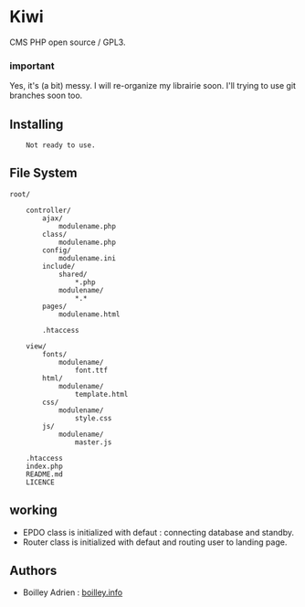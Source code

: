 # Kiwi
CMS PHP open source / GPL3.

### important
Yes, it's (a bit) messy. I will re-organize my librairie soon. I'll trying to use git branches soon too.

## Installing

```
    Not ready to use.
```

## File System

```
root/
    
    controller/
        ajax/
            modulename.php
        class/
            modulename.php
        config/
            modulename.ini
        include/
            shared/
                *.php
            modulename/
                *.*
        pages/ 
            modulename.html
    
        .htaccess

    view/
        fonts/
            modulename/
                font.ttf
        html/
            modulename/
                template.html
        css/
            modulename/
                style.css
        js/
            modulename/
                master.js
    
    .htaccess
    index.php
    README.md
    LICENCE
```

## working
- EPDO class is initialized with defaut  : connecting database and standby. 
- Router class is initialized with defaut and routing user to landing page.


## Authors
* Boilley Adrien : [boilley.info](https://boilley.info)
